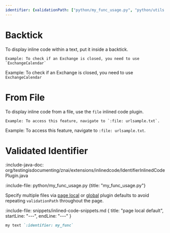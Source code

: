 ```yaml
---
identifier: {validationPath: ["python/my_func_usage.py", "python/utils.py"]}
---
```


# Backtick

To display inline code within a text, put it inside a backtick. 

    Example: To check if an Exchange is closed, you need to use `ExchangeCalendar`

Example: To check if an Exchange is closed, you need to use `ExchangeCalendar`

# From File

To display inline code from a file, use the `file` inlined code plugin. 

    Example: To access this feature, navigate to `:file: urlsample.txt`. 

Example: To access this feature, navigate to `:file: urlsample.txt`. 

# Validated Identifier

:include-java-doc: org/testingisdocumenting/znai/extensions/inlinedcode/IdentifierInlinedCodePlugin.java

:include-file: python/my_func_usage.py {title: "my_func_usage.py"}

Specify multiple files via [page local](plugins/default-parameters#page-local-defaults) or [global](plugins/default-parameters#global-defaults) plugin defaults 
to avoid repeating `validationPath` throughout the page.

:include-file: snippets/inlined-code-snippets.md {
  title: "page local default",
  startLine: "---",
  endLine: "---"
}

```markdown {title: "use page default validaiton path"}
my text `:identifier: my_func`
```
